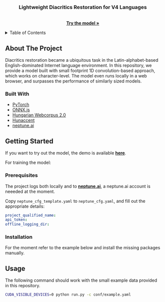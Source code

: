 <div id="top"></div>
<!--
*** Thanks for checking out the Best-README-Template. If you have a suggestion
*** that would make this better, please fork the repo and create a pull request
*** or simply open an issue with the tag "enhancement".
*** Don't forget to give the project a star!
*** Thanks again! Now go create something AMAZING! :D
-->
<br />
<div align="center">
    <h3 align="center">Lightweight Diacritics Restoration for V4 Languages</h3>

  <p align="center">
    <br />
    <a href="https://web.cs.elte.hu/~csbalint/diacritics/demo.html?lang=en&model_lang=HU"><strong>Try the model »</strong></a>
    <br />
  </p>
</div>



<!-- TABLE OF CONTENTS -->
<details>
  <summary>Table of Contents</summary>
  <ol>
    <li>
      <a href="#about-the-project">About The Project</a>
      <ul>
        <li><a href="#built-with">Built With</a></li>
      </ul>
    </li>
    <li>
      <a href="#getting-started">Getting Started</a>
      <ul>
        <li><a href="#prerequisites">Prerequisites</a></li>
        <li><a href="#installation">Installation</a></li>
      </ul>
    </li>
    <li><a href="#usage">Usage</a></li>
  </ol>
</details>



<!-- ABOUT THE PROJECT -->
## About The Project

Diacritics restoration became a ubiquitous task in the Latin-alphabet-based English-dominated Internet language environment.
In this repository, we provide a model built with small footprint 1D convolution-based approach, which works on character-level.
The model even runs locally in a web browser, and surpasses the performance of similarly sized models.

### Built With

* [PyTorch](https://pytorch.org/)
* [ONNX.js](https://github.com/microsoft/onnxjs)
* [Hungarian Webcorpus 2.0](https://hlt.bme.hu/en/resources/webcorpus2)
* [Hunaccent](https://github.com/juditacs/hunaccent)
* [neptune.ai](https://neptune.ai/)

<!-- GETTING STARTED -->
## Getting Started

If you want to try out the model, the demo is available <a href="https://web.cs.elte.hu/~csbalint/diacritics/demo.html?lang=en&model_lang=HU"><strong>here</strong></a>.

For training the model:

### Prerequisites

The project logs both locally and to <a href="https://neptune.ai/"><strong>neptune.ai</strong></a>, a neptune.ai account is neeeded at the moment.

Copy `neptune_cfg_template.yaml` to `neptune_cfg.yaml`, and fill out the appropriate details:
```yaml
project_qualified_name: 
api_token: 
offline_logging_dir: 
```

### Installation

For the moment refer to the example below and install the missing packages manually.

<!-- USAGE EXAMPLES -->
## Usage

The following command should work with the small example data provided in this repository. 

```sh
CUDA_VISIBLE_DEVICES=0 python run.py -c conf/example.yaml
```

